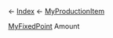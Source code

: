 ← [Index](Api-Index) ← [MyProductionItem](Sandbox.ModAPI.Ingame.MyProductionItem)

[MyFixedPoint](VRage.MyFixedPoint) Amount

